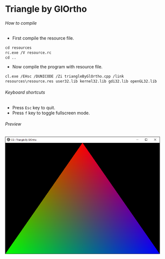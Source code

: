 Triangle by GlOrtho
===================

###### How to compile

- First compile the resource file.

```
cd resources
rc.exe /V resource.rc
cd ..
```

- Now compile the program with resource file.

```
cl.exe /EHsc /DUNICODE /Zi triangleByGlOrtho.cpp /link resources\resource.res user32.lib kernel32.lib gdi32.lib openGL32.lib
```

###### Keyboard shortcuts
- Press ```Esc``` key to quit.
- Press ```f``` key to toggle fullscreen mode.

###### Preview
![triangleByGlOrtho][triangleByGlOrtho-image]

<!-- Image declaration -->

[triangleByGlOrtho-image]: ./preview/triangleByGlOrtho.png "OpenGL Triangle"
